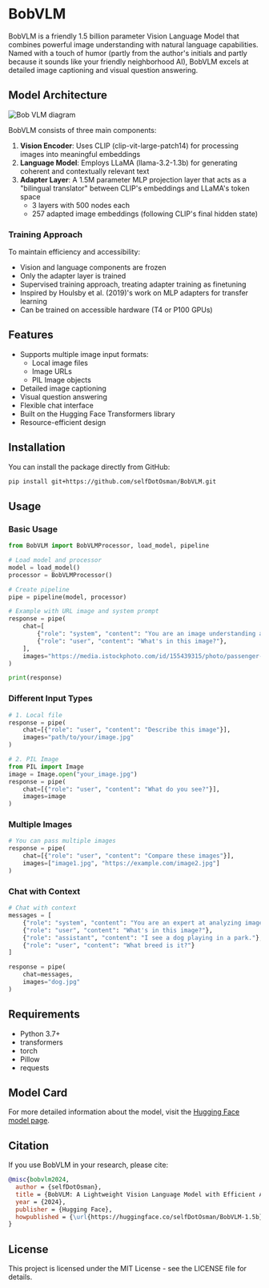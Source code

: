 # BobVLM

BobVLM is a friendly 1.5 billion parameter Vision Language Model that combines powerful image understanding with natural language capabilities. Named with a touch of humor (partly from the author's initials and partly because it sounds like your friendly neighborhood AI), BobVLM excels at detailed image captioning and visual question answering.

## Model Architecture
![Bob VLM diagram](https://github.com/user-attachments/assets/e212fb6b-d8c5-4c33-8170-753ec05979a3)

BobVLM consists of three main components:

1. **Vision Encoder**: Uses CLIP (clip-vit-large-patch14) for processing images into meaningful embeddings
2. **Language Model**: Employs LLaMA (llama-3.2-1.3b) for generating coherent and contextually relevant text
3. **Adapter Layer**: A 1.5M parameter MLP projection layer that acts as a "bilingual translator" between CLIP's embeddings and LLaMA's token space
   - 3 layers with 500 nodes each
   - 257 adapted image embeddings (following CLIP's final hidden state)


### Training Approach

To maintain efficiency and accessibility:
- Vision and language components are frozen
- Only the adapter layer is trained
- Supervised training approach, treating adapter training as finetuning
- Inspired by Houlsby et al. (2019)'s work on MLP adapters for transfer learning
- Can be trained on accessible hardware (T4 or P100 GPUs)

## Features

- Supports multiple image input formats:
  - Local image files
  - Image URLs
  - PIL Image objects
- Detailed image captioning
- Visual question answering
- Flexible chat interface
- Built on the Hugging Face Transformers library
- Resource-efficient design

## Installation

You can install the package directly from GitHub:

```bash
pip install git+https://github.com/selfDotOsman/BobVLM.git
```

## Usage

### Basic Usage

```python
from BobVLM import BobVLMProcessor, load_model, pipeline

# Load model and processor
model = load_model()
processor = BobVLMProcessor()

# Create pipeline
pipe = pipeline(model, processor)

# Example with URL image and system prompt
response = pipe(
    chat=[
        {"role": "system", "content": "You are an image understanding assistant. You can see and interpret images in fine detail"},
        {"role": "user", "content": "What's in this image?"},
    ],
    images="https://media.istockphoto.com/id/155439315/photo/passenger-airplane-flying-above-clouds-during-sunset.jpg"
)

print(response)
```

### Different Input Types

```python
# 1. Local file
response = pipe(
    chat=[{"role": "user", "content": "Describe this image"}],
    images="path/to/your/image.jpg"
)

# 2. PIL Image
from PIL import Image
image = Image.open("your_image.jpg")
response = pipe(
    chat=[{"role": "user", "content": "What do you see?"}],
    images=image
)
```

### Multiple Images

```python
# You can pass multiple images
response = pipe(
    chat=[{"role": "user", "content": "Compare these images"}],
    images=["image1.jpg", "https://example.com/image2.jpg"]
)
```

### Chat with Context

```python
# Chat with context
messages = [
    {"role": "system", "content": "You are an expert at analyzing images in detail."},
    {"role": "user", "content": "What's in this image?"},
    {"role": "assistant", "content": "I see a dog playing in a park."},
    {"role": "user", "content": "What breed is it?"}
]

response = pipe(
    chat=messages,
    images="dog.jpg"
)
```

## Requirements

- Python 3.7+
- transformers
- torch
- Pillow
- requests

## Model Card

For more detailed information about the model, visit the [Hugging Face model page](https://huggingface.co/selfDotOsman/BobVLM-1.5b).

## Citation

If you use BobVLM in your research, please cite:

```bibtex
@misc{bobvlm2024,
  author = {selfDotOsman},
  title = {BobVLM: A Lightweight Vision Language Model with Efficient Adapter Architecture},
  year = {2024},
  publisher = {Hugging Face},
  howpublished = {\url{https://huggingface.co/selfDotOsman/BobVLM-1.5b}}
}
```

## License

This project is licensed under the MIT License - see the LICENSE file for details.
